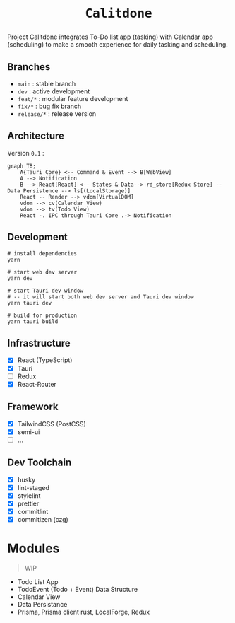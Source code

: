<h1>
  <p align="center">
    <samp>
      Calitdone
    </samp>
  </p>
</h1>

Project Calitdone integrates To-Do list app (tasking) with Calendar app (scheduling) to make a smooth experience for
daily tasking and scheduling.

## Branches

- `main` : stable branch
- `dev` : active development
- `feat/*` : modular feature development
- `fix/*` : bug fix branch
- `release/*` : release version

## Architecture

Version `0.1` :

```mermaid
graph TB;
    A{Tauri Core} <-- Command & Event --> B[WebView]
    A --> Notification
    B --> React[React] <-- States & Data--> rd_store[Redux Store] -- Data Persistence --> ls[(LocalStorage)]
    React -- Render --> vdom[VirtualDOM]
    vdom --> cv(Calendar View)
    vdom --> tv(Todo View)
    React -. IPC through Tauri Core .-> Notification

```

## Development

```shell
# install dependencies
yarn

# start web dev server
yarn dev

# start Tauri dev window
# -- it will start both web dev server and Tauri dev window
yarn tauri dev

# build for production
yarn tauri build
```

## Infrastructure

- [x] React (TypeScript)
- [x] Tauri
- [ ] Redux
- [x] React-Router

## Framework

- [x] TailwindCSS (PostCSS)
- [x] semi-ui
- [ ] ...

## Dev Toolchain

- [x] husky
- [x] lint-staged
- [x] stylelint
- [x] prettier
- [x] commitlint
- [x] commitizen (czg)

# Modules
> WIP

- Todo List App
- TodoEvent (Todo + Event) Data Structure
- Calendar View
- Data Persistance
- Prisma, Prisma client rust, LocalForge, Redux

